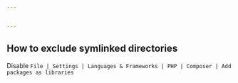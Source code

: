 ```yaml
---


---
```


<h2 id="how-to-exclude-symlinked-directories">How to exclude symlinked directories</h2>
<p>Disable <code>File | Settings | Languages &amp; Frameworks | PHP | Composer | Add packages as libraries</code></p>

